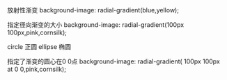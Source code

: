 放射性渐变
	background-image: radial-gradient(blue,yellow);

指定径向渐变的大小
	background-image: radial-gradient(100px 100px,pink,cornsilk);

circle 正圆
ellipse 椭圆

指定了渐变的圆心在0 0点
	background-image: radial-gradient( 100px 100px at 0 0,pink,cornsilk);
